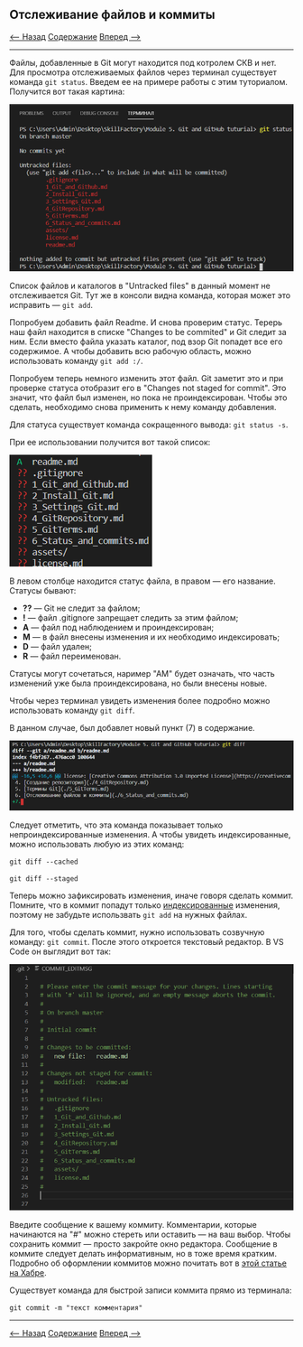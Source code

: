 ## Отслеживание файлов и коммиты

[<-- Назад](./5_GitTerms.md)
[Содержание](./readme.md)
[Вперед -->](./7_GitIgnore.md)

---

Файлы, добавленные в Git могут находится под котролем СКВ и нет. Для просмотра отслеживаемых файлов через терминал существует команда `git status`.
Введем ее на примере работы с этим туториалом. Получится вот такая картина:

![GitStatus](./assets/GitStatusAndCommits/GitStatus.png)

Список файлов и каталогов в "Untracked files" в данный момент не отслеживается Git. Тут же в консоли видна команда, которая может это исправить — `git add`.

Попробуем добавить файл Readme. И снова проверим статус. Терерь наш файл находится в списке "Changes to be commited" и Git следит за ним. Если вместо файла указать каталог, под взор Git попадет все его содержимое. А чтобы добавить всю рабочую область, можно использовать команду `git add :/`.

Попробуем теперь немного изменить этот файл. Git заметит это и при проверке статуса отобразит его в "Changes not staged for commit".
Это значит, что файл был изменен, но пока не проиндексирован. Чтобы это сделать, необходимо снова применить к нему команду добавления.

Для статуса существует команда сокращенного вывода: `git status -s`.

При ее использовании получится вот такой список:

![ShortStatus](./assets/GitStatusAndCommits/ShortStatus.png)

В левом столбце находится статус файла, в правом — его название. Статусы бывают:
* **??** — Git не следит за файлом;
* **!** — файл .gitignore запрещает следить за этим файлом;
* **A** — файл под наблюдением и проиндексирован;
* **M** — в файл внесены изменения и их необходимо индексировать; 
* **D** — файл удален;
* **R** — файл переименован.

Статусы могут сочетаться, наример "АМ" будет означать, что часть изменений уже была проиндексирована, но были внесены новые. 


Чтобы через терминал увидеть изменения более подробно можно использовать команду `git diff`.

В данном случае, был добавлет новый пункт (7) в содержание.

![GitDiff](/assets/GitStatusAndCommits/GitDiff.png)

Следует отметить, что эта команда показывает только непроиндексированные изменения. А чтобы увидеть индексированные, можно использовать любую из этих команд:
```
git diff --cached
```
```
git diff --staged
```

Теперь можно зафиксировать изменения, иначе говоря сделать коммит. Помните, что в коммит попадут только <u>индексированные</u> изменения, поэтому не забудьте использвать `git add` на нужных файлах. 

Для того, чтобы сделать коммит, нужно использовать созвучную команду: `git commit`. После этого откроется текстовый редактор. В VS Code он выглядит вот так:

![Commit](./assets/GitStatusAndCommits/Commit.png)

Введите сообщение к вашему коммиту. Комментарии, которые начинаются на "#" можно стереть или оставить — на ваш выбор. Чтобы сохранить коммит — просто закройте окно редактора. Сообщение в коммите следует делать информативным, но в тоже время кратким. Подробно об оформлении коммитов можно почитать вот в [этой статье на Хабре](https://habr.com/ru/post/416887/).

Существует команда для быстрой записи коммита прямо из терминала:
```
git commit -m "текст комментария"
```

---
[<-- Назад](./5_GitTerms.md)
[Содержание](./readme.md)
[Вперед -->](./7_GitIgnore.md)